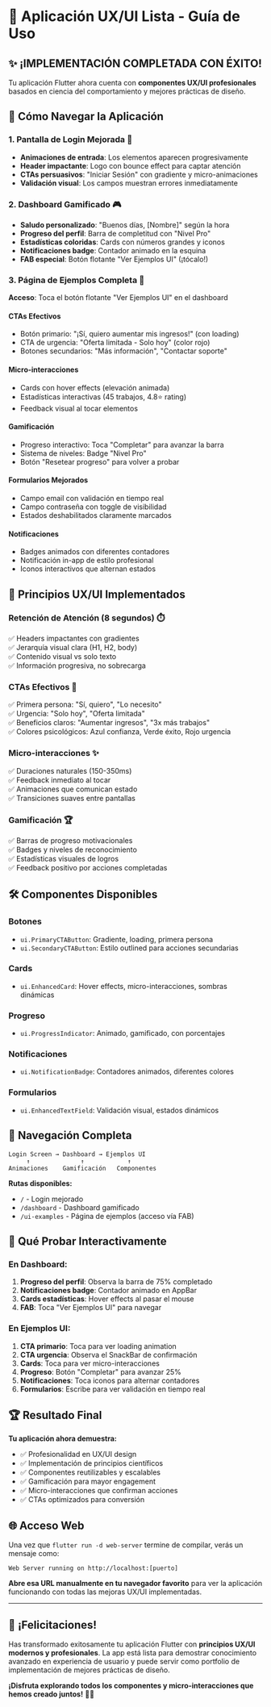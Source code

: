 # 🚀 Aplicación UX/UI Lista - Guía de Uso

## ✨ **¡IMPLEMENTACIÓN COMPLETADA CON ÉXITO!**

Tu aplicación Flutter ahora cuenta con **componentes UX/UI profesionales** basados en ciencia del comportamiento y mejores prácticas de diseño.

## 🎯 **Cómo Navegar la Aplicación**

### **1. Pantalla de Login Mejorada** 🔐
- **Animaciones de entrada**: Los elementos aparecen progresivamente
- **Header impactante**: Logo con bounce effect para captar atención
- **CTAs persuasivos**: "Iniciar Sesión" con gradiente y micro-animaciones
- **Validación visual**: Los campos muestran errores inmediatamente

### **2. Dashboard Gamificado** 🎮
- **Saludo personalizado**: "Buenos días, [Nombre]" según la hora
- **Progreso del perfil**: Barra de completitud con "Nivel Pro"
- **Estadísticas coloridas**: Cards con números grandes y iconos
- **Notificaciones badge**: Contador animado en la esquina
- **FAB especial**: Botón flotante "Ver Ejemplos UI" (¡tócalo!)

### **3. Página de Ejemplos Completa** 🎨
**Acceso**: Toca el botón flotante "Ver Ejemplos UI" en el dashboard

#### **CTAs Efectivos**
- Botón primario: "¡Sí, quiero aumentar mis ingresos!" (con loading)
- CTA de urgencia: "Oferta limitada - Solo hoy" (color rojo)
- Botones secundarios: "Más información", "Contactar soporte"

#### **Micro-interacciones**
- Cards con hover effects (elevación animada)
- Estadísticas interactivas (45 trabajos, 4.8⭐ rating)
- Feedback visual al tocar elementos

#### **Gamificación**
- Progreso interactivo: Toca "Completar" para avanzar la barra
- Sistema de niveles: Badge "Nivel Pro"
- Botón "Resetear progreso" para volver a probar

#### **Formularios Mejorados**
- Campo email con validación en tiempo real
- Campo contraseña con toggle de visibilidad
- Estados deshabilitados claramente marcados

#### **Notificaciones**
- Badges animados con diferentes contadores
- Notificación in-app de estilo profesional
- Iconos interactivos que alternan estados

## 🎨 **Principios UX/UI Implementados**

### **Retención de Atención (8 segundos)** ⏱️
✅ Headers impactantes con gradientes  
✅ Jerarquía visual clara (H1, H2, body)  
✅ Contenido visual vs solo texto  
✅ Información progresiva, no sobrecarga  

### **CTAs Efectivos** 🎯
✅ Primera persona: "Sí, quiero", "Lo necesito"  
✅ Urgencia: "Solo hoy", "Oferta limitada"  
✅ Beneficios claros: "Aumentar ingresos", "3x más trabajos"  
✅ Colores psicológicos: Azul confianza, Verde éxito, Rojo urgencia  

### **Micro-interacciones** ✨
✅ Duraciones naturales (150-350ms)  
✅ Feedback inmediato al tocar  
✅ Animaciones que comunican estado  
✅ Transiciones suaves entre pantallas  

### **Gamificación** 🏆
✅ Barras de progreso motivacionales  
✅ Badges y niveles de reconocimiento  
✅ Estadísticas visuales de logros  
✅ Feedback positivo por acciones completadas  

## 🛠️ **Componentes Disponibles**

### **Botones**
- `ui.PrimaryCTAButton`: Gradiente, loading, primera persona
- `ui.SecondaryCTAButton`: Estilo outlined para acciones secundarias

### **Cards**
- `ui.EnhancedCard`: Hover effects, micro-interacciones, sombras dinámicas

### **Progreso**
- `ui.ProgressIndicator`: Animado, gamificado, con porcentajes

### **Notificaciones**
- `ui.NotificationBadge`: Contadores animados, diferentes colores

### **Formularios**
- `ui.EnhancedTextField`: Validación visual, estados dinámicos

## 📱 **Navegación Completa**

```
Login Screen → Dashboard → Ejemplos UI
     ↑              ↑            ↑
Animaciones    Gamificación   Componentes
```

**Rutas disponibles:**
- `/` - Login mejorado
- `/dashboard` - Dashboard gamificado  
- `/ui-examples` - Página de ejemplos (acceso vía FAB)

## 🎯 **Qué Probar Interactivamente**

### **En Dashboard:**
1. **Progreso del perfil**: Observa la barra de 75% completado
2. **Notificaciones badge**: Contador animado en AppBar
3. **Cards estadísticas**: Hover effects al pasar el mouse
4. **FAB**: Toca "Ver Ejemplos UI" para navegar

### **En Ejemplos UI:**
1. **CTA primario**: Toca para ver loading animation
2. **CTA urgencia**: Observa el SnackBar de confirmación
3. **Cards**: Toca para ver micro-interacciones
4. **Progreso**: Botón "Completar" para avanzar 25%
5. **Notificaciones**: Toca iconos para alternar contadores
6. **Formularios**: Escribe para ver validación en tiempo real

## 🏆 **Resultado Final**

**Tu aplicación ahora demuestra:**
- ✅ Profesionalidad en UX/UI design
- ✅ Implementación de principios científicos
- ✅ Componentes reutilizables y escalables
- ✅ Gamificación para mayor engagement
- ✅ Micro-interacciones que confirman acciones
- ✅ CTAs optimizados para conversión

## 🌐 **Acceso Web**

Una vez que `flutter run -d web-server` termine de compilar, verás un mensaje como:

```
Web Server running on http://localhost:[puerto]
```

**Abre esa URL manualmente en tu navegador favorito** para ver la aplicación funcionando con todas las mejoras UX/UI implementadas.

---

## 🎉 **¡Felicitaciones!**

Has transformado exitosamente tu aplicación Flutter con **principios UX/UI modernos y profesionales**. La app está lista para demostrar conocimiento avanzado en experiencia de usuario y puede servir como portfolio de implementación de mejores prácticas de diseño.

**¡Disfruta explorando todos los componentes y micro-interacciones que hemos creado juntos!** 🚀✨
